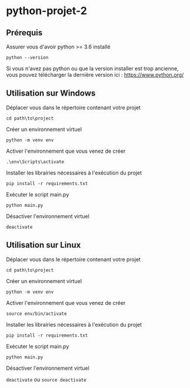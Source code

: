 # python-projet-2

## Prérequis
Assurer vous d'avoir python >= 3.6 installé

`python --version`

Si vous n'avez pas python ou que la version installer est trop ancienne,
vous pouvez télécharger la dernière version ici : https://www.python.org/

## Utilisation sur Windows
Déplacer vous dans le répertoire contenant votre projet

`cd path\to\project`

Créer un environnement virtuel

`python -m venv env`

Activer l'environnement que vous venez de créer

`.\env\Scripts\activate`

Installer les librairies nécessaires à l'exécution du projet

`pip install -r requirements.txt`

Exécuter le script main.py

`python main.py`

Désactiver l'environnement virtuel

`deactivate`


## Utilisation sur Linux
Déplacer vous dans le répertoire contenant votre projet

`cd path\to\project`

Créer un environnement virtuel

`python -m venv env`

Activer l'environnement que vous venez de créer

`source env/bin/activate`

Installer les librairies nécessaires à l'exécution du projet

`pip install -r requirements.txt`

Exécuter le script main.py

`python main.py`

Désactiver l'environnement virtuel

`deactivate` ou `source deactivate`